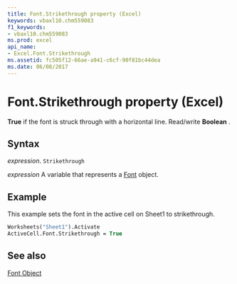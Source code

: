 ```yaml
---
title: Font.Strikethrough property (Excel)
keywords: vbaxl10.chm559083
f1_keywords:
- vbaxl10.chm559083
ms.prod: excel
api_name:
- Excel.Font.Strikethrough
ms.assetid: fc505f12-66ae-a941-c6cf-90f81bc44dea
ms.date: 06/08/2017
---
```



# Font.Strikethrough property (Excel)

 **True** if the font is struck through with a horizontal line. Read/write **Boolean** .


## Syntax

 _expression_. `Strikethrough`

 _expression_ A variable that represents a [Font](Excel.Font-graph-property.md) object.


## Example

This example sets the font in the active cell on Sheet1 to strikethrough.


```vb
Worksheets("Sheet1").Activate 
ActiveCell.Font.Strikethrough = True
```


## See also


[Font Object](Excel.Font(object).md)

